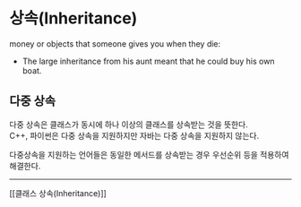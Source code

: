 # 상속(Inheritance)
money or objects that someone gives you when they die:
* The large inheritance from his aunt meant that he could buy his own boat.

## 다중 상속
다중 상속은 클래스가 동시에 하나 이상의 클래스를 상속받는 것을 뜻한다.  
C++, 파이썬은 다중 상속을 지원하지만 자바는 다중 상속을 지원하지 않는다.

다중상속을 지원하는 언어들은 동일한 메서드를 상속받는 경우 우선순위 등을 적용하여 해결한다.

---
[[클래스 상속(Inheritance)]]